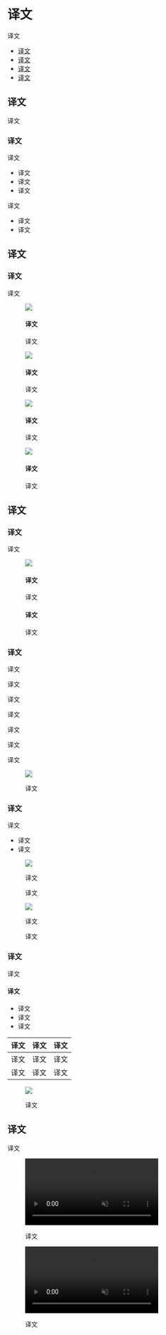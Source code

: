<div class="article__intro">

[en]: <> (Android icons)
# 译文

[en]: <> (Android O icons represent your app on a device's Home and All Apps screens.)
译文

<nav>

[en]: <> (Usage)
[en]: <> (Keyline shapes)
[en]: <> (Specs)
[en]: <> (OEM masks)
* [译文](#usage)
* [译文](#keyline-shapes)
* [译文](#specs)
* [译文](#oem-masks)

</nav></div><div class="article__body">

[en]: <> (Usage)
<h2 id="usage">译文</h2>

[en]: <> (The following guidelines describe how icons can receive unique visual treatments, animations, and behaviors.)
译文

[en]: <> (Providing icons)
### 译文

[en]: <> (Launcher icons are provided to the Google Play store, with the following requirements:)
译文

[en]: <> (Icon drawables in a PNG or vector format)
[en]: <> (Background and foreground layers without mask or background shadows)
[en]: <> (All layers must exceed the base icon shape by 50%)
* 译文
* 译文
* 译文

[en]: <> (The OEM requirements include:)
译文

[en]: <> (One shape for masking any icons that are displayed on an OEM’s platform)
[en]: <> (An outer shadow \(optional\))
* 译文
* 译文

[en]: <> (Keyline shapes)
<h2 id="keyline-shapes">译文</h2>

[en]: <> (Keyline shapes)
### 译文

[en]: <> (Keyline shapes are used across all app icons to maintain consistent visual proportions.)
译文

<div class="mdui-row-sm-2"><div class="mdui-col"><figure>

![]({assets_path}/platform-guidance/android-icons/product-icons-android-01.png)

<figcaption>

[en]: <> (Square)
#### 译文

[en]: <> (Height: 44dp<br>Width: 44dp<br>Corner radius: 4dp)
译文

</figcaption></figure></div><div class="mdui-col"><figure>

![]({assets_path}/platform-guidance/android-icons/product-icons-android-02.png)

<figcaption>

[en]: <> (Circle)
#### 译文

[en]: <> (Diameter: 52dp)
译文

</figcaption></figure></div></div><div class="mdui-row-sm-2"><div class="mdui-col"><figure>

![]({assets_path}/platform-guidance/android-icons/product-icons-android-01.png)

<figcaption>

[en]: <> (Vertical rectangle)
#### 译文

[en]: <> (Height: 52dp<br>Width: 36dp<br>Corner radius: 4dp)
译文

</figcaption></figure></div><div class="mdui-col"><figure>

![]({assets_path}/platform-guidance/android-icons/product-icons-android-02.png)

<figcaption>

[en]: <> (Horizontal rectangle)
#### 译文

[en]: <> (Height: 36dp<br>Width: 52dp<br>Corner radius: 4dp)
译文

</figcaption></figure></div></div>

[en]: <> (Specs)
<h2 id="specs">译文</h2>

[en]: <> (Layers)
### 译文

[en]: <> (Icons consist of two layers: a foreground and a background. Each layer can animate and receive treatments independently from the other layer.)
译文

<figure>

![]({assets_path}/platform-guidance/android-icons/product-icons-android-09.png)

<figcaption><div class="mdui-row-sm-2"><div class="mdui-col">

[en]: <> (Foreground \(scrolling parallax\))
#### 译文

[en]: <> (108 x 108 dp<br>72dp masked section<br>Transparency recommended \(optional\))
译文

</div><div class="mdui-col">

[en]: <> (Background \(subtler parallax\))
#### 译文

[en]: <> (108 X 108 dp<br>72dp masked section<br>Must be opaque)
译文

</div></div></figcaption></figure>

[en]: <> (Shadows)
### 译文

[en]: <> (When designing new icons, lighting and shadow effects should be consistent with other icons on the platform. Contact shadows are placed on elements to make them stand out from the background.)
译文

<div class="mdui-row-sm-2"><div class="mdui-col">

[en]: <> (Illustrator mode: Normal)
译文

[en]: <> (Opacity: 20%)
译文

[en]: <> (X Offset: 0dp)
译文

[en]: <> (Y Offset: 4dp)
译文

[en]: <> (Blur: 4dp)
译文

[en]: <> (Color: Refer to tint, shade and shadow values)
译文

</div><div class="mdui-col"><figure>

![]({assets_path}/platform-guidance/android-icons/product-icons-android-05.png)

<figcaption>

[en]: <> (A contact shadow is a soft shadow surrounding an element.)
译文

</figcaption></figure></div></div>

[en]: <> (Edge tint and shade)
### 译文

[en]: <> (To provide a sense of depth, treatments are applied to the top and bottom edges of elements.)
译文

[en]: <> (Tinted edges highlight the top edge of elements \(the left, right, and bottom edges are not tinted\))
[en]: <> (Shaded edges display dark bottom edges on elements \(the left, right, and top edges are not shaded\))
* 译文
* 译文

<div class="mdui-row-sm-2"><div class="mdui-col"><figure>

![]({assets_path}/platform-guidance/android-icons/product-icons-android-07.png)

<figcaption>

[en]: <> (Tinted edge)
译文

[en]: <> (Height: 1dp<br>Opacity: 20%<br>Color: White \(#FFFFFF\))
译文

</figcaption></figure></div><div class="mdui-col"><figure>

![]({assets_path}/platform-guidance/android-icons/product-icons-android-08.png)

<figcaption>

[en]: <> (Shaded edge)
译文

[en]: <> (Height: 1dp<br>Opacity: 20%<br>Color: See tint, shade, and shadow values)
译文

</figcaption></figure></div></div>

[en]: <> (Finishing layer)
### 译文

[en]: <> (A finishing layer is placed above the foreground layer.)
译文

<div class="mdui-row-sm-2"><div class="mdui-col">

[en]: <> (Specs)
#### 译文

[en]: <> (Angle: 45º)
[en]: <> (Midpoint: 32%)
[en]: <> (Color: Refer to tint, shade and shadow values)
* 译文
* 译文
* 译文

[en]: <> (Illustrator gradient tool     | Opacity      | Location)
[en]: <> (---------                     |----------    |---------)
[en]: <> (Slider 1                      | 10%          | 0%)
[en]: <> (Slider 2                      | 0%           | 100%)

译文     | 译文     | 译文
--------|----------|----------
译文     | 译文     | 译文
译文     | 译文     | 译文

</div><div class="mdui-col"><figure>

![]({assets_path}/platform-guidance/android-icons/product-icons-android-06.png)

<figcaption>

[en]: <> (Finishing layer above foreground layer)
译文

</figcaption></figure></div></div>

[en]: <> (OEM masks)
<h2 id="oem-masks">译文</h2>

[en]: <> (Without affecting icon layout, OEMs can apply their own custom masks to icons using a 72 x 72 dp masked area. The convex shapes include both a circular mask and a square mask.)
译文

<div class="mdui-row-sm-2"><div class="mdui-col"><figure><video controls loop muted preload="metadata" class="mdui-video-fluid"><source data-src="{assets_path}/platform-guidance/android-icons/product-icons-android-02.mp4" src="{assets_path}/platform-guidance/android-icons/product-icons-android-02.mp4" type="video/mp4"></video><figcaption>

[en]: <> (OEM mask shapes)
译文

</figcaption></figure></div><div class="mdui-col"><figure><video controls loop muted preload="metadata" class="mdui-video-fluid"><source data-src="{assets_path}/platform-guidance/android-icons/product-icons-android-03.mp4" src="{assets_path}/platform-guidance/android-icons/product-icons-android-03.mp4" type="video/mp4"></video><figcaption>

[en]: <> (Final icon shapes)
译文

</figcaption></figure></div></div></div>
